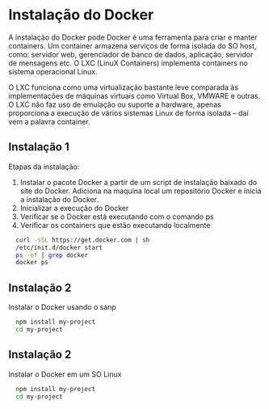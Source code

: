 
# Instalação do Docker

A instalação do Docker pode Docker é uma ferramenta para criar e manter containers. Um container armazena serviços de forma isolada do SO host, como: servidor web, gerenciador de banco de dados, aplicação, servidor de mensagens etc. O LXC (LinuX Containers) implementa containers no sistema operacional Linux.  

O LXC funciona como uma virtualização bastante leve comparada às implementações de máquinas virtuais como Virtual Box, VMWARE e outras. O LXC não faz uso de emulação ou suporte a hardware, apenas proporciona a execução de vários sistemas Linux de forma isolada – daí vem a palavra container.

   
## Instalação 1

Etapas da instalação:
1) Instalar o pacote  Docker a partir de um script de instalação baixado do site do Docker. Adiciona na maquina local um repositório Docker e inicia a instalação do Docker.
2) Inicializar a execução do Docker 
3) Verificar se o Docker está executando com o comando ps
4) Verificar os containers que estão executando localmente


```bash 
  curl -sSL https://get.docker.com | sh 
  /etc/init.d/docker start
  ps -ef | grep docker
  docker ps
```

  
## Instalação 2

Instalar o Docker usando o sanp

```bash 
  npm install my-project
  cd my-project
```

    
## Instalação 2

Instalar o Docker em um SO Linux

```bash 
  npm install my-project
  cd my-project
```